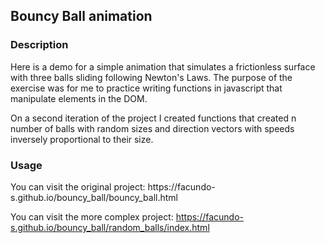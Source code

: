 <h2>Bouncy Ball animation</h2>
<h3>Description</h3>
<p>
Here is a demo for a simple animation that simulates a frictionless surface with three balls sliding following Newton's Laws. The purpose of the exercise was for me to practice writing functions in javascript that manipulate elements in the DOM. 

On a second iteration of the project I created functions that created n number of balls with random sizes and direction vectors with speeds inversely proportional to their size.
</p>
<h3>Usage</h3>
<p>
You can visit the original project: https://facundo-s.github.io/bouncy_ball/bouncy_ball.html

You can visit the more complex project: https://facundo-s.github.io/bouncy_ball/random_balls/index.html 
</p>
